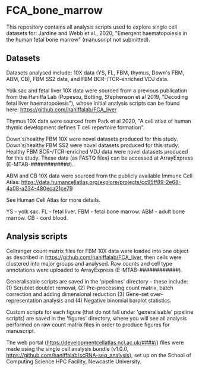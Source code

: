 # FCA_bone_marrow

This repository contains all analysis scripts used to explore single cell datasets for: Jardine and Webb et al., 2020, "Emergent haematopoiesis in the human fetal bone marrow" (manuscript not submitted).

## Datasets 

Datasets analysed include: 10X data (YS, FL, FBM, thymus, Down's FBM, ABM, CB), FBM SS2 data, and FBM BCR-/TCR-enriched VDJ data.

Yolk sac and fetal liver 10X data were sourced from a previous publication from the Haniffa Lab (Popescu, Botting, Stephenson et al 2019, "Decoding fetal liver haematopoiesis"), whose initial analysis scripts can be found here: https://github.com/haniffalab/FCA_liver

Thymus 10X data were sourced from Park et al 2020, "A cell atlas of human thymic development defines T cell repertoire formation".

Down's/healthy FBM 10X were novel datasets produced for this study. Down's/healthy FBM SS2 were novel datasets produced for this study. Healthy FBM BCR-/TCR-enriched VDJ data were novel datasets produced for this study. These data (as FASTQ files) can be accessed at ArrayExpress (E-MTAB-############).

ABM and CB 10X data were sourced from the publicly available Immune Cell Atlas: https://data.humancellatlas.org/explore/projects/cc95ff89-2e68-4a08-a234-480eca21ce79

See Human Cell Atlas for more details.

YS - yolk sac. FL - fetal liver. FBM - fetal bone marrow. ABM - adult bone marrow. CB - cord blood.

## Analysis scripts

Cellranger count matrix files for FBM 10X data were loaded into one object as described in https://github.com/haniffalab/FCA_liver, then cells were clustered into major groups and analysed. Raw counts and cell type annotations were uploaded to ArrayExpress (E-MTAB-############).

Generalisable scripts are saved in the 'pipelines' directory - these include: (1) Scrublet doublet removal, (2) Pre-processing count matrix, batch correction and adding dimensional reduction (3) Gene-set over-representation analysis and (4) Negative binomial barplot statistics. 

Custom scripts for each figure (that do not fall under 'generalisable' pipeline scripts) are saved in the 'figures' directory, where you will see all analysis performed on raw count matrix files in order to produce figures for manuscript.

The web portal (https://developmentcellatlas.ncl.ac.uk/####/) files were made using the single cell analysis bundle (v1.0.0, https://github.com/haniffalab/scRNA-seq_analysis), set up on the School of Computing Science HPC Facility, Newcastle University.
